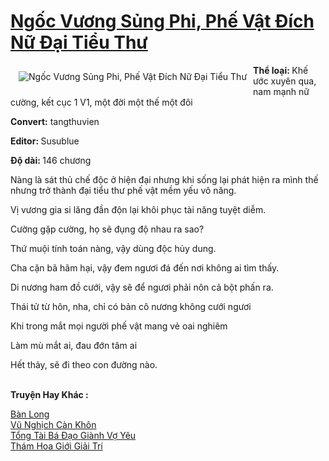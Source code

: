 <a href="https://utruyen.com/ngoc-vuong-sung-phi-phe-vat-dich-nu-dai-tieu-thu/13791/" title="Ngốc Vương Sủng Phi, Phế Vật Đích Nữ Đại Tiểu Thư"><h1>Ngốc Vương Sủng Phi, Phế Vật Đích Nữ Đại Tiểu Thư</h1></a><div style="display:table"><img align="right" style="float: left; padding: 10px;" src="https://utruyen.com/images/story/200x260/ngoc-vuong-sung-phi-phe-vat-dich-nu-dai-tieu-thu.jpg" alt="Ngốc Vương Sủng Phi, Phế Vật Đích Nữ Đại Tiểu Thư"><b>Thể loại: </b>Khế ước xuyên qua, nam mạnh nữ cường, kết cục 1 V1, một đời một thế một đôi<b><p></p>Convert:</b> tangthuvien<p></p><b>Editor: </b>Susublue<p></p><b>Độ dài: </b>146 chương<p></p>Nàng là sát thủ chế độc ở hiện đại nhưng khi sống lại phát hiện ra mình thế nhưng trở thành đại tiểu thư phế vật mềm yếu vô năng.<p></p>Vị vương gia si lăng đần độn lại khôi phục tài năng tuyệt diễm.<p></p>Cường gặp cường, họ sẽ đụng độ nhau ra sao?<p></p>Thứ muội tính toán nàng, vậy dùng độc hủy dung.<p></p>Cha cặn bã hãm hại, vậy đem ngươi đá đến nơi không ai tìm thấy.<p></p>Di nương ham đồ cưới, vậy sẽ để ngươi phải nôn cả bột phấn ra.<p></p>Thái tử từ hôn, nha, chỉ có bản cô nương không cưới ngươi<p></p>Khi trong mắt mọi người phế vật mang vẻ oai nghiêm<p></p>Làm mù mắt ai, đau đớn tâm ai<p></p>Hết thảy, sẽ đi theo con đường nào.</div><p><br><b>Truyện Hay Khác :</b></p><a href="https://utruyen.com/ban-long/497/" alt="Bàn Long">Bàn Long</a><br/><a href="https://github.com/quanluxury/truyenhot/tree/master/truyenhay/19313/" alt="Vũ Nghịch Càn Khôn">Vũ Nghịch Càn Khôn</a><br/><a href="https://github.com/quanluxury/ngontinhhot/tree/master/truyenhay/19171/" alt="Tổng Tài Bá Đạo Giành Vợ Yêu">Tổng Tài Bá Đạo Giành Vợ Yêu</a><br/><a href="https://dammyh.wordpress.com/2019/11/07/tham-hoa-gioi-giai-tri/" alt="Thám Hoa Giới Giải Trí">Thám Hoa Giới Giải Trí</a><br/>